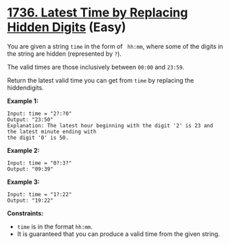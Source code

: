 # [1736. Latest Time by Replacing Hidden Digits][link] (Easy)

[link]: https://leetcode.com/problems/latest-time-by-replacing-hidden-digits/

You are given a string `time` in the form of ` hh:mm`, where some of the digits in the string are
hidden (represented by `?`).

The valid times are those inclusively between `00:00` and `23:59`.

Return the latest valid time you can get from `time` by replacing the hiddendigits.

**Example 1:**

```
Input: time = "2?:?0"
Output: "23:50"
Explanation: The latest hour beginning with the digit '2' is 23 and the latest minute ending with
the digit '0' is 50.
```

**Example 2:**

```
Input: time = "0?:3?"
Output: "09:39"
```

**Example 3:**

```
Input: time = "1?:22"
Output: "19:22"
```

**Constraints:**

- `time` is in the format `hh:mm`.
- It is guaranteed that you can produce a valid time from the given string.
